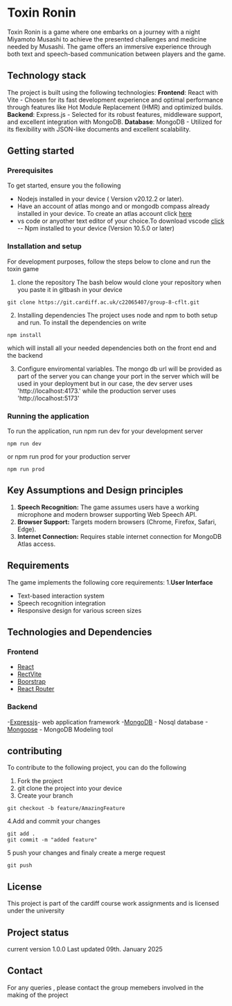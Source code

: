 # Toxin Ronin

Toxin Ronin is a game where one embarks on a journey with a night Miyamoto Musashi to achieve the presented challenges and medicine needed by Musashi. The game offers an immersive experience through both text and speech-based communication between players and the game.
## Technology stack
The project is built using the following technologies:
**Frontend**: React with Vite - Chosen for its fast development experience and optimal performance through features like Hot Module Replacement (HMR) and optimized builds.
**Backend**: Express.js - Selected for its robust features, middleware support, and excellent integration with MongoDB.
**Database**: MongoDB - Utilized for its flexibility with JSON-like documents and excellent scalability.
## Getting started
### Prerequisites
To get started, ensure you the following 
- Nodejs installed in your device ( Version v20.12.2 or later).
- Have an account of atlas mongo and or mongodb compass already installed in your device. To create an atlas account click [here](https://www.mongodb.com/cloud/atlas/register)
- vs code or anyother text editor of your choice.To download vscode [click](https://code.visualstudio.com/download) 
-- Npm installed to your device (Version 10.5.0 or later)
### Installation and setup
For development purposes, follow the steps below to clone and run the toxin game 
1. clone the repository
The bash below would clone your repository when you paste it in gitbash in your device
```
git clone https://git.cardiff.ac.uk/c22065407/group-8-cflt.git
```
2. Installing dependencies 
The project uses node and npm to both setup and run.
To install the dependencies on write 
``` 
npm install 
``` 
which will install all your needed dependencies both on the front end and the backend

3. Configure enviromental variables.
The mongo db url will be provided as part of the server
you can change your port in the server which will be used in your deployment but in our case, the dev server uses 'http://localhost:4173.' while the production server uses 'http://localhost:5173'
### Running the application
To run the application, run npm run dev for your development server 
```
npm run dev
```
or npm run prod for your production server
```
npm run prod 
```
## Key Assumptions and Design principles
1. **Speech Recognition:** The game assumes users have a working microphone and modern browser supporting Web Speech API.
2. **Browser Support:**  Targets modern browsers (Chrome, Firefox, Safari, Edge).
3. **Internet Connection:**  Requires stable internet connection for MongoDB Atlas access.
## Requirements
The game implements the following core requirements:
1.**User Interface**
- Text-based interaction system
- Speech recognition integration
- Responsive design for various screen sizes
## Technologies and Dependencies
### Frontend
- [React](https://react.dev/)
- [RectVite](https://vite.dev/)
- [Boorstrap](https://getbootstrap.com/)
- [React Router](https://reactrouter.com/)
### Backend
-[Expressjs](https://expressjs.com/)- web application framework
-[MongoDB](https://www.mongodb.com/) - Nosql database
-[Mongoose](https://mongoosejs.com/) - MongoDB Modeling tool
## contributing

To contribute to the following project, you can do the following

1. Fork the project
2. git clone the project into your device
3. Create your branch 
```
git checkout -b feature/AmazingFeature
```
4.Add and commit your changes
```
git add .
git commit -m "added feature"
```
5 push your changes and finaly create a merge request
```
git push
```
## License
This project is part of the cardiff course work assignments and is licensed under the university

## Project status

current version 1.0.0
Last updated 09th. January 2025

## Contact

For any queries , please contact the group memebers involved in the making of the project 